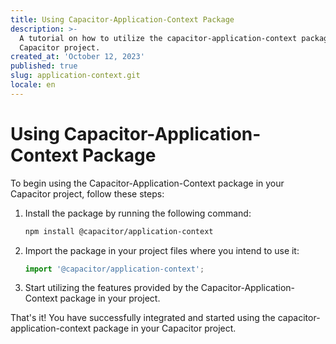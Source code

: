 ```yaml
---
title: Using Capacitor-Application-Context Package
description: >-
  A tutorial on how to utilize the capacitor-application-context package in your
  Capacitor project.
created_at: 'October 12, 2023'
published: true
slug: application-context.git
locale: en
---
```


# Using Capacitor-Application-Context Package

To begin using the Capacitor-Application-Context package in your Capacitor project, follow these steps:

1. Install the package by running the following command:
   ```bash
   npm install @capacitor/application-context
   ```

2. Import the package in your project files where you intend to use it:
   ```typescript
   import '@capacitor/application-context';
   ```

3. Start utilizing the features provided by the Capacitor-Application-Context package in your project.

That's it! You have successfully integrated and started using the capacitor-application-context package in your Capacitor project.
```
```
